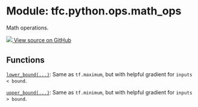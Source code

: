 <div itemscope itemtype="http://developers.google.com/ReferenceObject">
<meta itemprop="name" content="tfc.python.ops.math_ops" />
<meta itemprop="path" content="Stable" />
</div>

# Module: tfc.python.ops.math_ops

Math operations.




<table class="tfo-github-link" align="left">
<a target="_blank" href="https://github.com/tensorflow/compression/tree/master/tensorflow_compression/python/ops/math_ops.py">
  <img src="https://www.tensorflow.org/images/GitHub-Mark-32px.png" />
  View source on GitHub
</a>
</table>

<!-- Placeholder for "Used in" -->


## Functions

[`lower_bound(...)`](../../../tfc/lower_bound.md): Same as `tf.maximum`, but with helpful gradient for `inputs < bound`.

[`upper_bound(...)`](../../../tfc/upper_bound.md): Same as `tf.minimum`, but with helpful gradient for `inputs > bound`.

